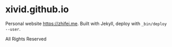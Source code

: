 # xivid.github.io

Personal website https://zhifei.me.
Built with Jekyll, deploy with `_bin/deploy --user`.

All Rights Reserved
